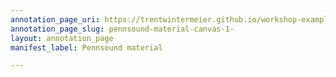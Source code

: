 ```yaml
---
annotation_page_uri: https://trentwintermeier.github.io/workshop-example-pennsound/annotations/pennsound-material-canvas-1-.json
annotation_page_slug: pennsound-material-canvas-1-
layout: annotation_page
manifest_label: Pennsound material

---
```

